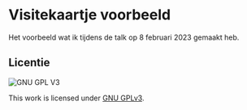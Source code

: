 # Visitekaartje voorbeeld

Het voorbeeld wat ik tijdens de talk op 8 februari 2023 gemaakt heb.

## Licentie

![GNU GPL V3](https://www.gnu.org/graphics/gplv3-127x51.png)

This work is licensed under [GNU GPLv3](./LICENSE).
